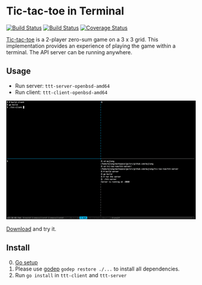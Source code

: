 # Tic-tac-toe in Terminal

[![Build Status](https://drone.io/github.com/wujiang/tic-tac-toe/status.png)](https://drone.io/github.com/wujiang/tic-tac-toe/latest)
[![Build Status](https://travis-ci.org/wujiang/tic-tac-toe.svg)](https://travis-ci.org/wujiang/tic-tac-toe)
[![Coverage Status](https://coveralls.io/repos/wujiang/tic-tac-toe/badge.svg?branch=master)](https://coveralls.io/r/wujiang/tic-tac-toe?branch=master)

[Tic-tac-toe](http://en.wikipedia.org/wiki/Tic-tac-toe) is a 2-player
zero-sum game on a 3 x 3 grid. This implementation provides an
experience of playing the game within a terminal. The API server can
be running anywhere.

## Usage

- Run server: `ttt-server-openbsd-amd64`
- Run client: `ttt-client-openbsd-amd64`

![Demo](./demo.gif)

[Download](https://github.com/wujiang/binaries/tree/master/tic-tac-toe/)
and try it.

## Install

0. [Go setup](http://golang.org/doc/install)
1. Please use [godep](https://github.com/tools/godep) `godep restore ./...`
   to install all dependencies.
2. Run `go install` in `ttt-client` and `ttt-server`
